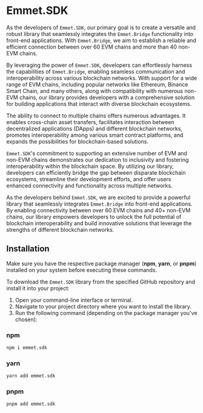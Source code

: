 # Emmet.SDK

As the developers of `Emmet.SDK`, our primary goal is to create a versatile and robust library that seamlessly integrates the `Emmet.Bridge` functionality into front-end applications. With `Emmet.Bridge`, we aim to establish a reliable and efficient connection between over 60 EVM chains and more than 40 non-EVM chains.

By leveraging the power of `Emmet.SDK`, developers can effortlessly harness the capabilities of `Emmet.Bridge`, enabling seamless communication and interoperability across various blockchain networks. With support for a wide range of EVM chains, including popular networks like Ethereum, Binance Smart Chain, and many others, along with compatibility with numerous non-EVM chains, our library provides developers with a comprehensive solution for building applications that interact with diverse blockchain ecosystems.

The ability to connect to multiple chains offers numerous advantages. It enables cross-chain asset transfers, facilitates interaction between decentralized applications (DApps) and different blockchain networks, promotes interoperability among various smart contract platforms, and expands the possibilities for blockchain-based solutions.

`Emmet.SDK`'s commitment to supporting an extensive number of EVM and non-EVM chains demonstrates our dedication to inclusivity and fostering interoperability within the blockchain space. By utilizing our library, developers can efficiently bridge the gap between disparate blockchain ecosystems, streamline their development efforts, and offer users enhanced connectivity and functionality across multiple networks.

As the developers behind `Emmet.SDK`, we are excited to provide a powerful library that seamlessly integrates `Emmet.Bridge` into front-end applications. By enabling connectivity between over 60 EVM chains and 40+ non-EVM chains, our library empowers developers to unlock the full potential of blockchain interoperability and build innovative solutions that leverage the strengths of different blockchain networks.

## Installation

Make sure you have the respective package manager (**npm**, **yarn**, or **pnpm**) installed on your system before executing these commands.

To download the `Emmet.SDK` library from the specified GitHub repository and install it into your project:

1. Open your command-line interface or terminal.
2. Navigate to your project directory where you want to install the library.
3. Run the following command (depending on the package manager you've chosen):

### npm
```bash
npm i emmet.sdk
```
### yarn
```bash
yarn add emmet.sdk
```

### pnpm
```bash
pnpm add emmet.sdk
```